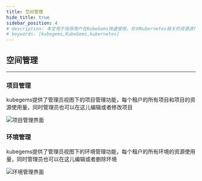 ```yaml
---
title: 空间管理
hide_title: true
sidebar_position: 4
# description: 本文用于指导用户在KubeGems快速使用，并对Kubernetes相关的资源进行操作
# keywords: [kubegems,KubeGems,kubernetes]
---
```


## 空间管理

---

### 项目管理

kubegems提供了管理员视图下的项目管理功能，每个租户的所有项目和项目的资源使用量，同时管理员也可以在这儿编辑或者修改项目

![项目管理界面](/img/docs/tasks-platform-project-info.png)
### 环境管理

kubegems提供了管理员视图下的环境管理功能，每个租户的所有环境的资源使用量，同时管理员也可以在这儿编辑或者删除环境

![环境管理界面](/img/docs/tasks-platform-env-admin.png)
